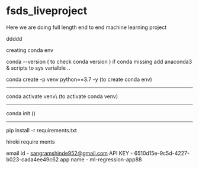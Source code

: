 # fsds_liveproject
Here we are doing full length end to end machine learning project


ddddd

creating conda env  

conda --version ( to check conda version )
if conda missing add anaconda3 & scripts to sys varialble
..

conda create -p venv python==3.7 -y (to create conda env)

---------
conda activate venv\ (to activate conda venv)

----------

conda init ()

----------
pip install -r requirements.txt


hiroki require ments

email id - sangramshinde952@gmail.com
API KEY - 6510d15e-9c5d-4227-b023-cada4ee49c62
app name - ml-regression-app88

